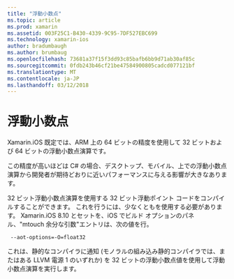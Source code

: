 ```yaml
---
title: "浮動小数点"
ms.topic: article
ms.prod: xamarin
ms.assetid: 003F25C1-B430-4339-9C95-7DF527EBC699
ms.technology: xamarin-ios
author: bradumbaugh
ms.author: brumbaug
ms.openlocfilehash: 73681a37f15f3dd93c85bafb6bb9d71ab30af85c
ms.sourcegitcommit: 0fdb243b46cf21be47584900805cadcd077121bf
ms.translationtype: MT
ms.contentlocale: ja-JP
ms.lasthandoff: 03/12/2018
---
```

# <a name="floating-point"></a>浮動小数点

Xamarin.iOS 既定では、ARM 上の 64 ビットの精度を使用して 32 ビットおよび 64 ビットの浮動小数点演算です。  

この精度が高いほどは C# の場合、デスクトップ、モバイル、上での浮動小数点演算から開発者が期待どおりに近いパフォーマンスに与える影響が大きなあります。

32 ビット浮動小数点演算を使用する 32 ビット浮動ポイント コードをコンパイルすることができます。  これを行うには、少なくともを使用する必要があります。 Xamarin.iOS 8.10 とセットを、iOS でビルド オプションのパネル、"mtouch 余分な引数"エントリは、次の値を行。

     --aot-options=-O=float32

これは、静的なコンパイラに通知 (モノラルの組み込み静的コンパイラでは、またはある LLVM 電源 1 のいずれか) を 32 ビットの浮動小数点値を使用して浮動小数点演算を実行します。
